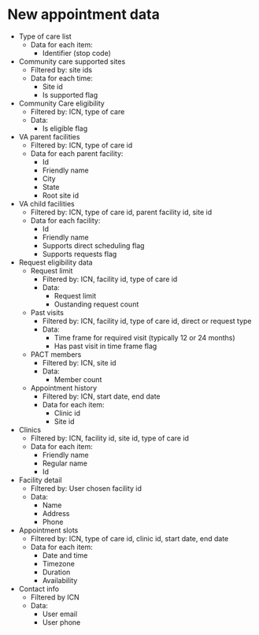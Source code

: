 # New appointment data

- Type of care list
   - Data for each item:
      - Identifier (stop code)
- Community care supported sites
   - Filtered by: site ids
   - Data for each time:
      - Site id
      - Is supported flag
- Community Care eligibility
   - Filtered by: ICN, type of care
   - Data:
      - Is eligible flag
- VA parent facilities
   - Filtered by: ICN, type of care id
   - Data for each parent facility:
      - Id
      - Friendly name
      - City
      - State
      - Root site id
- VA child facilities
   - Filtered by: ICN, type of care id, parent facility id, site id
   - Data for each facility:
      - Id
      - Friendly name
      - Supports direct scheduling flag
      - Supports requests flag
- Request eligibility data
   - Request limit
      - Filtered by: ICN, facility id, type of care id
      - Data:
         - Request limit
         - Oustanding request count
   - Past visits
      - Filtered by: ICN, facility id, type of care id, direct or request type
      - Data:
         - Time frame for required visit (typically 12 or 24 months)
         - Has past visit in time frame flag
   - PACT members
      - Filtered by: ICN, site id
      - Data:
         - Member count
   - Appointment history
      - Filtered by: ICN, start date, end date
      - Data for each item:
         - Clinic id
         - Site id
- Clinics
   - Filtered by: ICN, facility id, site id, type of care id
   - Data for each item:
      - Friendly name
      - Regular name
      - Id
- Facility detail
   - Filtered by: User chosen facility id
   - Data:
      - Name
      - Address
      - Phone
- Appointment slots
   - Filtered by: ICN, type of care id, clinic id, start date, end date
   - Data for each item:
      - Date and time
      - Timezone
      - Duration
      - Availability
- Contact info
   - Filtered by ICN
   - Data:
      - User email
      - User phone
